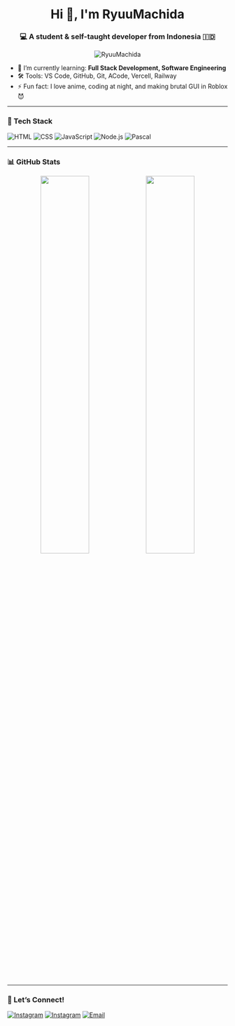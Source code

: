 <h1 align="center">Hi 👋, I'm RyuuMachida</h1>
<h3 align="center">💻 A student & self-taught developer from Indonesia 🇮🇩</h3>

<p align="center">
  <img src="https://komarev.com/ghpvc/?username=RyuuMachida&label=Profile%20views&color=0e75b6&style=flat" alt="RyuuMachida" />
</p>

- 🌱 I’m currently learning: **Full Stack Development, Software Engineering**
- 🛠️ Tools: VS Code, GitHub, Git, ACode, Vercell, Railway
- ⚡ Fun fact: I love anime, coding at night, and making brutal GUI in Roblox 😈

---

### 🚀 Tech Stack

![HTML](https://img.shields.io/badge/-HTML-E34F26?style=for-the-badge&logo=html5)
![CSS](https://img.shields.io/badge/-CSS-1572B6?style=for-the-badge&logo=css3)
![JavaScript](https://img.shields.io/badge/-JavaScript-F7DF1E?style=for-the-badge&logo=javascript)
![Node.js](https://img.shields.io/badge/-Node.js-339933?style=for-the-badge&logo=node.js)
![Pascal](https://img.shields.io/badge/-Pascal-512BD4?style=for-the-badge&logo=delphi)

---

### 📊 GitHub Stats

<p align="center">
  <img src="https://github-readme-stats.vercel.app/api?username=RyuuMachida&show_icons=true&theme=radical" width="47%" />
  <img src="https://github-readme-stats.vercel.app/api/top-langs/?username=RyuuMachida&layout=compact&theme=radical" width="47%" />
</p>

---

### 🔗 Let’s Connect!
[![Instagram](https://img.shields.io/badge/-@rilss_ear1-purple?style=flat&logo=instagram&logoColor=white)](https://instagram.com/rilss_ear1)
[![Instagram](https://img.shields.io/badge/-@rilss_ear1-purple?style=flat&logo=tiktok&logoColor=white)](https://tiktok.com/rilss_ear1)
[![Email](https://img.shields.io/badge/-Email-red?style=flat&logo=gmail&logoColor=white)](mailto:arielenvan@gmail.com)
